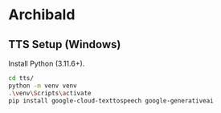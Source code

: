 # Archibald

## TTS Setup (Windows)
Install Python (3.11.6+).
```bash
cd tts/
python -m venv venv
.\venv\Scripts\activate
pip install google-cloud-texttospeech google-generativeai
```